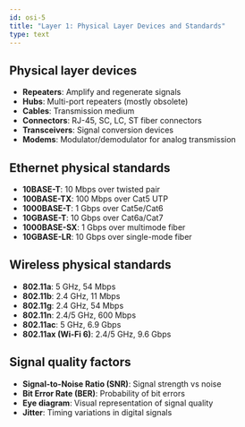 ```yaml
---
id: osi-5
title: "Layer 1: Physical Layer Devices and Standards"
type: text
---
```


## Physical layer devices

- **Repeaters**: Amplify and regenerate signals
- **Hubs**: Multi-port repeaters (mostly obsolete)
- **Cables**: Transmission medium
- **Connectors**: RJ-45, SC, LC, ST fiber connectors
- **Transceivers**: Signal conversion devices
- **Modems**: Modulator/demodulator for analog transmission

## Ethernet physical standards

- **10BASE-T**: 10 Mbps over twisted pair
- **100BASE-TX**: 100 Mbps over Cat5 UTP
- **1000BASE-T**: 1 Gbps over Cat5e/Cat6
- **10GBASE-T**: 10 Gbps over Cat6a/Cat7
- **1000BASE-SX**: 1 Gbps over multimode fiber
- **10GBASE-LR**: 10 Gbps over single-mode fiber

## Wireless physical standards

- **802.11a**: 5 GHz, 54 Mbps
- **802.11b**: 2.4 GHz, 11 Mbps
- **802.11g**: 2.4 GHz, 54 Mbps
- **802.11n**: 2.4/5 GHz, 600 Mbps
- **802.11ac**: 5 GHz, 6.9 Gbps
- **802.11ax (Wi-Fi 6)**: 2.4/5 GHz, 9.6 Gbps

## Signal quality factors

- **Signal-to-Noise Ratio (SNR)**: Signal strength vs noise
- **Bit Error Rate (BER)**: Probability of bit errors
- **Eye diagram**: Visual representation of signal quality
- **Jitter**: Timing variations in digital signals